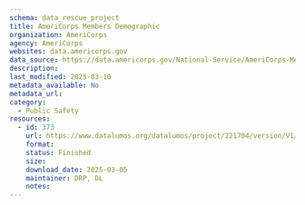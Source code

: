 ```yaml
---
schema: data_rescue_project 
title: AmeriCorps Members Demographic
organization: AmeriCorps
agency: AmeriCorps
websites: data.americorps.gov
data_source: https://data.americorps.gov/National-Service/AmeriCorps-Members-Demographic/2ca3-89j5/about_data
description: 
last_modified: 2025-03-10
metadata_available: No
metadata_url: 
category:
  - Public Safety
resources:
  - id: 373
    url: https://www.datalumos.org/datalumos/project/221704/version/V1/view
    format: 
    status: Finished
    size: 
    download_date: 2025-03-05
    maintainer: DRP, DL
    notes: 
---
```

